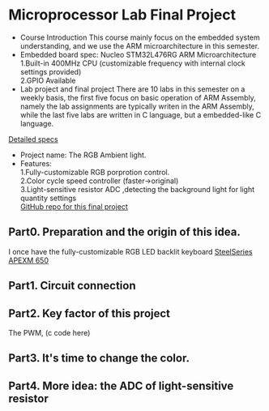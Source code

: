 # Microprocessor Lab Final Project
* Course Introduction
This course mainly focus on the embedded system understanding, and we use the ARM microarchitecture in this semester.
* Embedded board spec: Nucleo STM32L476RG ARM Microarchitecture <br />
1.Built-in 400MHz CPU (customizable frequency with internal clock settings provided) <br />
2.GPIO Available <br />
* Lab project and final project
There are 10 labs in this semester on a weekly basis, the first five focus on basic operation of ARM Assembly, namely the lab assignments are
typically writen in the ARM Assembly, while the last five labs are written in C language, but a embedded-like C language.



[Detailed specs](http://www.st.com/en/microcontrollers/stm32l476rg.html) <br />

* Project name: The RGB Ambient light. <br />
* Features: <br />
1.Fully-customizable RGB porprotion control. <br />
2.Color cycle speed controller (faster->original)<br />
3.Light-sensitive resistor ADC ,detecting the background light for light quantity settings<br />
[GitHub repo for this final project](https://github.com/Alfons0329/MPSLab_Fall_2017/tree/master/Final_Project)

## Part0. Preparation and the origin of this idea.

I once have the fully-customizable RGB LED backlit keyboard [SteelSeries APEXM 650]()

## Part1. Circuit connection


## Part2. Key factor of this project

The PWM,
(c code here)

## Part3. It's time to change the color.

## Part4. More idea: the ADC of light-sensitive resistor

